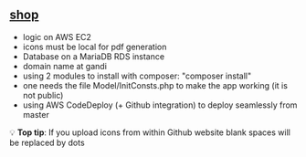## [shop](http://shop.presteege.fr)

- logic on AWS EC2
- icons must be local for pdf generation
- Database on a MariaDB RDS instance
- domain name at gandi
- using 2 modules to install with composer: "composer install"
- one needs the file Model/InitConsts.php to make the app working (it is not public)
- using AWS CodeDeploy (+ Github integration) to deploy seamlessly from master

:bulb: **Top tip**: If you upload icons from within Github website blank spaces will be replaced by dots
